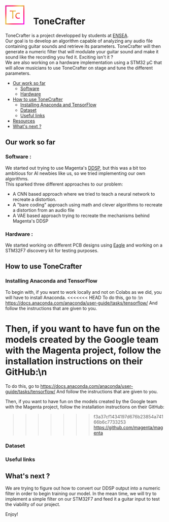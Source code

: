 <h1 align=left><img src="ToneCrafter_logo.png" width="60">&emsp;ToneCrafter</h1>

ToneCrafter is a project developped by students at [ENSEA](https://www.ensea.fr/).  
Our goal is to develop an algorithm capable of analyzing any audio file containing guitar sounds and retrieve its parameters. ToneCrafter will then generate a numeric filter that will modulate your guitar sound and make it sound like the recording you fed it. Exciting isn't it ?  
We are also working on a hardware implementation using a STM32 µC that will allow musicians to use ToneCrafter on stage and tune the different parameters.

- [Our work so far](#our-work-so-far)
  * [Software](#software--)
  * [Hardware](#hardware--)
- [How to use  ToneCrafter](#)
  * [Installing Anaconda and TensorFlow](#)
  * [Dataset](#)
  * [Useful links](#)
- [Resources](#ressources--)
- [What's next ?](#what-s-next--)


## Our work so far
### Software :
We started out trying to use Magenta's [DDSP](https://www.github.com/magenta/ddsp), but this was a bit too ambitious for AI newbies like us, so we tried implementing our own algorithms.  
This sparked three different approaches to our problem:  
  * A CNN based approach where we tried to teach a neural network to recreate a distortion.
  * A "bare coding" approach using math and clever algorithms to recreate a distortion from an audio file
  * A VAE based approach trying to recreate the mechanisms behind Magenta's DDSP

### Hardware :
We started working on different PCB designs using [Eagle](https://www.autodesk.com/products/eagle/overview) and working on a STM32F7 discovery kit for testing purposes.

## How to use ToneCrafter
### Installing Anaconda and TensorFlow
To begin with, if you want to work locally and not on Colabs as we did, you will have to install Anaconda.
<<<<<<< HEAD
To do this, go to :\n
https://docs.anaconda.com/anaconda/user-guide/tasks/tensorflow/
And follow the instructions that are given to you.

Then, if you want to have fun on the models created by the Google team with the Magenta project, follow the installation instructions on their GitHub:\n
=======
To do this, go to
https://docs.anaconda.com/anaconda/user-guide/tasks/tensorflow/
And follow the instructions that are given to you.

Then, if you want to have fun on the models created by the Google team with the Magenta project, follow the installation instructions on their GitHub:
>>>>>>> f3a37cf1434197d676b23854a74166b6c7733253
https://github.com/magenta/magenta

### Dataset

### Useful links

## What's next ?
We are trying to figure out how to convert our DDSP output into a numeric filter in order to begin training our model. In the mean time, we will try to implement a simple filter on our STM32F7 and feed it a guitar input to test the viability of our project.

Enjoy!
